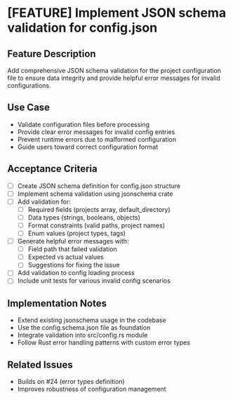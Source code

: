 # [FEATURE] Implement JSON schema validation for config.json

## Feature Description
Add comprehensive JSON schema validation for the project configuration file to ensure data integrity and provide helpful error messages for invalid configurations.

## Use Case
- Validate configuration files before processing
- Provide clear error messages for invalid config entries
- Prevent runtime errors due to malformed configuration
- Guide users toward correct configuration format

## Acceptance Criteria
- [ ] Create JSON schema definition for config.json structure
- [ ] Implement schema validation using jsonschema crate
- [ ] Add validation for:
  - [ ] Required fields (projects array, default_directory)
  - [ ] Data types (strings, booleans, objects)
  - [ ] Format constraints (valid paths, project names)
  - [ ] Enum values (project types, tags)
- [ ] Generate helpful error messages with:
  - [ ] Field path that failed validation
  - [ ] Expected vs actual values
  - [ ] Suggestions for fixing the issue
- [ ] Add validation to config loading process
- [ ] Include unit tests for various invalid config scenarios

## Implementation Notes
- Extend existing jsonschema usage in the codebase
- Use the config.schema.json file as foundation
- Integrate validation into src/config.rs module
- Follow Rust error handling patterns with custom error types

## Related Issues
- Builds on #24 (error types definition)
- Improves robustness of configuration management